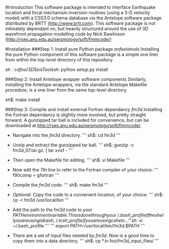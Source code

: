#Introduction
This software package is intended to interface Earthquake location and 
focal mechanism inversion routines (using a 3-D velocity model) with a 
CSS3.0 schema database via the Antelope software package distributed by 
BRTT (http://www.brtt.com). This software package is not intimately 
dependant on, but heavily structured around the use of 3D wavefront 
propagation modelling code by Nick Rawlinson 
(http://rses.anu.edu.au/seismology/soft/fmmcode/)

#Installation
###Step 1: Install pure Python package *anfseistools*
Installing the pure Python component of this software package is a simple 
one liner from within the top-level directory of this repository.

sh$: cd foo/3DSeisTools  
sh$: python setup.py install

###Step 2: Install Antelope wrapper software components
Similarly, installing the Antelope wrappers, via the standard Antelope 
Makefile procedure, is a one liner from the same top-level directory.

sh$: make install

###Step 3: Compile and install external Fortran dependancy *fm3d*
Installing the Fortran dependancy is slightly more involved, but pretty 
straight forward. A gunzipped tar ball is included for convenience, but 
can be downloaded at http://rses.anu.edu.au/seismology/soft/fmmcode/.  
- Navigate into the *fm3d* directory.
'''
sh$: cd fm3d
'''
- Unzip and extract the gunzipped tar ball.
'''
sh$: gunzip -c fm3d\_07.tar.gz. | tar xvof -
'''
- Then open the Makefile for editing.
'''
sh$: vi Makefile
'''
- Now edit the 7th line to refer to the Fortran compiler of your choice:
'''
f90comp = gfortran
'''
- Compile the *fm3d* code.
'''
sh$: make fm3d
'''
- *Optional:* Copy the code to a convenient location, of your choice.
'''
sh$: cp -r fm3d /usr/local/bin
'''
- Add the path to the fm3d code to your $PATH environment variable. 
This is done through your ~/.bash\_profile if the shell you are using is 
bash, ~/.tcsh\_profile if you are using csh etc...
'''
sh$: vi ~/.bash\_profile
'''
'''
export PATH=/usr/local/bin/fm3d:$PATH
'''

- There are a set of input files needed by *fm3d*. Now is a good time to 
copy them into a data directory.
'''
sh$: cp \*.in foo/fm3d\_input\_files/
'''
